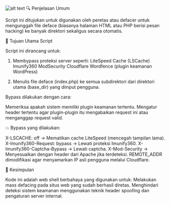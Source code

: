 ![alt text](https://c.top4top.io/p_35541lw0j1.png?raw=true)
🔍 Penjelasan Umum

Script ini ditujukan untuk digunakan oleh peretas atau defacer untuk mengunggah file deface (biasanya halaman HTML atau PHP berisi pesan hacking) ke banyak direktori sekaligus secara otomatis.

🧨 Tujuan Utama Script

Script ini dirancang untuk:

1. Membypass proteksi server seperti:
LiteSpeed Cache (LSCache)
Imunify360
ModSecurity
Cloudflare
Wordfence (plugin keamanan WordPress)

2. Menulis file deface (index.php) ke semua subdirektori dari direktori utama (base_dir) yang diinput pengguna.


Bypass dilakukan dengan cara:

Memeriksa apakah sistem memiliki plugin keamanan tertentu.
Mengatur header tertentu agar plugin-plugin itu mengabaikan request ini atau menganggap request valid.

💥 Bypass yang dilakukan:

X-LSCACHE: off → Mematikan cache LiteSpeed (mencegah tampilan lama).
X-Imunify360-Request: bypass → Lewati proteksi Imunify360.
X-Imunify360-Captcha-Bypass → Lewati captcha.
X-Mod-Security → Menyesuaikan dengan header dari Apache jika terdeteksi.
REMOTE_ADDR dimodifikasi agar menyamarkan IP asli pengguna melalui Cloudflare.

🚨 Kesimpulan

Kode ini adalah web shell berbahaya yang digunakan untuk:
Melakukan mass defacing pada situs web yang sudah berhasil diretas.
Menghindari deteksi sistem keamanan menggunakan teknik header spoofing dan pengaturan server internal.

